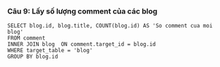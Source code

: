 ### Câu 9: Lấy số lượng comment của các blog
```
SELECT blog.id, blog.title, COUNT(blog.id) AS 'So comment cua moi blog' 
FROM comment 
INNER JOIN blog  ON comment.target_id = blog.id 
WHERE target_table = 'blog' 
GROUP BY blog.id
```